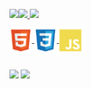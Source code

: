 <main>
<section>
  <p align="left">
    <a herf="">
    <img align="left" src="https://readme-typing-svg.herokuapp.com?color=628FDAFF&size=25&center=true&width=800&lines=Hey!+I'm+Lucas+Balbino;And+i+want+to+become+a+full+stack+developer;I'm+currently+working+as+a+front-end;And+i'm+always+studying;Towards+the+target!" />
     </a>
  </p>
</section>

  <section align="left">
    <a href="https://github.com/LucasBalbinoSS">
    <img  height="168em" src="https://github-readme-stats.vercel.app/api?username=LucasBalbinoSS&show_icons=true&theme=tokyonight&include_all_commits=true&count_private=true"/>
    <img  height="168em" src="https://github-readme-stats.vercel.app/api/top-langs/?username=LucasBalbinoSS&layout=compact&langs_count=7&theme=tokyonight"/>
  </section>

  <section align="left" style="display: inline_block"><br>
    <img align="center" alt="Lucas-HTML" height="40" width="40" src="https://raw.githubusercontent.com/devicons/devicon/master/icons/html5/html5-original.svg">
    <img align="center" alt="Lucas-CSS" height="40" width="40" src="https://raw.githubusercontent.com/devicons/devicon/master/icons/css3/css3-original.svg">
    <img align="center" alt="Lucas-Js" height="40" width="40" src="https://raw.githubusercontent.com/devicons/devicon/master/icons/javascript/javascript-plain.svg">
  </section>
  
##
   
  <section align="left">
    <a href="https://www.instagram.com/lucas_balbs/" target="_blank"><img align="center" src="https://img.shields.io/badge/-Instagram-%23E4405F?style=for-the-badge&logo=instagram&logoColor=white" target="_blank"></a>
    <a href="https://www.linkedin.com/in/balbinosantos/" target="_blank"><img align="center" src="https://img.shields.io/badge/-LinkedIn-%230077B5?style=for-the-badge&logo=linkedin&logoColor=white" target="_blank"></a>
  </section>
</main>
